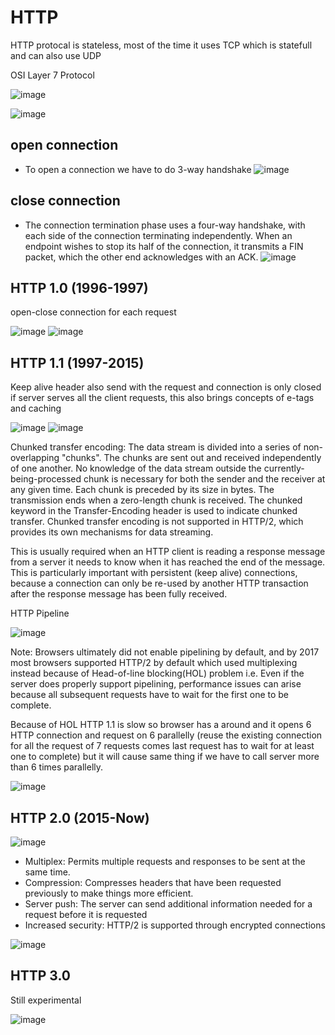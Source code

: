 # HTTP

HTTP protocal is stateless, most of the time it uses TCP which is statefull and can also use UDP

OSI Layer 7 Protocol

![image](https://user-images.githubusercontent.com/7610065/158011569-a94f31ca-f3b6-4158-abf0-e7a43ec83fe1.png)

![image](https://user-images.githubusercontent.com/7610065/158011597-29a46d25-1de9-497d-a3c3-aadce6d9a6fa.png)

## open connection
- To open a connection we have to do 3-way handshake
![image](https://user-images.githubusercontent.com/7610065/158012560-34874d26-0b4c-4de2-a935-6a831a15e177.png)

## close connection
- The connection termination phase uses a four-way handshake, with each side of the connection terminating independently. When an endpoint wishes to stop its half of the connection, it transmits a FIN packet, which the other end acknowledges with an ACK.
![image](https://user-images.githubusercontent.com/7610065/158012572-5eb72224-7272-4fcc-848b-0fe23571b68b.png)

## HTTP 1.0 (1996-1997)

open-close connection for each request

![image](https://user-images.githubusercontent.com/7610065/158011981-8a605e80-7da8-41c1-acad-3d9485335245.png)
![image](https://user-images.githubusercontent.com/7610065/158011956-fb851532-df1b-496a-86d9-a32db4491c15.png)

## HTTP 1.1 (1997-2015)

Keep alive header also send with the request and connection is only closed if server serves all the client requests, this also brings concepts of e-tags and caching

![image](https://user-images.githubusercontent.com/7610065/158012097-18d6953c-196b-4277-8833-3afb7a89f4c3.png)
![image](https://user-images.githubusercontent.com/7610065/158012082-e5c46d90-db2c-49d1-ba38-200c172857a1.png)

Chunked transfer encoding: The data stream is divided into a series of non-overlapping "chunks". The chunks are sent out and received independently of one another. No knowledge of the data stream outside the currently-being-processed chunk is necessary for both the sender and the receiver at any given time. Each chunk is preceded by its size in bytes. The transmission ends when a zero-length chunk is received. The chunked keyword in the Transfer-Encoding header is used to indicate chunked transfer. Chunked transfer encoding is not supported in HTTP/2, which provides its own mechanisms for data streaming. 

This is usually required when an HTTP client is reading a response message from a server it needs to know when it has reached the end of the message. This is particularly important with persistent (keep alive) connections, because a connection can only be re-used by another HTTP transaction after the response message has been fully received.

HTTP Pipeline 

![image](https://user-images.githubusercontent.com/7610065/158013379-ef4bf1ea-c23a-4039-a603-4230e5bcc2b8.png)

Note: Browsers ultimately did not enable pipelining by default, and by 2017 most browsers supported HTTP/2 by default which used multiplexing instead because of Head-of-line blocking(HOL) problem i.e. Even if the server does properly support pipelining, performance issues can arise because all subsequent requests have to wait for the first one to be complete.

Because of HOL HTTP 1.1 is slow so browser has a around and it opens 6 HTTP connection and request on 6 parallelly (reuse the existing connection for all the request of 7 requests comes last request has to wait for at least one to complete) but it will cause same thing if we have to call server more than 6 times parallelly.

![image](https://user-images.githubusercontent.com/7610065/158016816-a9f5b5c0-8952-435d-865e-63b00bb66cf7.png)

## HTTP 2.0 (2015-Now)

![image](https://user-images.githubusercontent.com/7610065/158012237-288a081c-5b01-489e-ae94-d303339b34e3.png)

- Multiplex: Permits multiple requests and responses to be sent at the same time.
- Compression: Compresses headers that have been requested previously to make things more efficient.
- Server push: The server can send additional information needed for a request before it is requested
- Increased security: HTTP/2 is supported through encrypted connections

![image](https://user-images.githubusercontent.com/7610065/158016943-e990f28a-7184-4afd-bd4d-3efd91cd77eb.png)

## HTTP 3.0

Still experimental

![image](https://user-images.githubusercontent.com/7610065/158012424-b0ccf7d6-de1a-449f-b732-2d8b4b328582.png)

